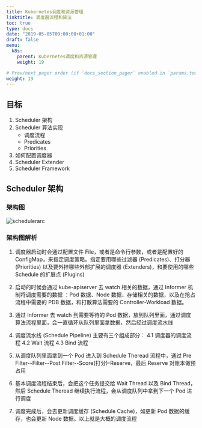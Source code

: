 ```yaml
---
title: Kubernetes调度和资源管理
linktitle: 调度器流程和算法
toc: true
type: docs
date: "2019-05-05T00:00:00+01:00"
draft: false
menu:
  k8s:
    parent: Kubernetes调度和资源管理
    weight: 19

# Prev/next pager order (if `docs_section_pager` enabled in `params.toml`)
weight: 19
---
```


## 目标

1. Scheduler 架构
2. Scheduler 算法实现
   * 调度流程
   * Predicates
   * Priorities
3. 如何配置调度器
4. Scheduler Extender
5. Scheduler Framework

## Scheduler 架构

### 架构图
![schedulerarc](../../../k8s/schedulealgorithem/images/schedulerarc.png)

### 架构图解析

1. 调度器启动时会通过配置文件 File，或者是命令行参数，或者是配置好的 ConfigMap，来指定调度策略。指定要用哪些过滤器 (Predicates)、打分器 (Priorities) 以及要外挂哪些外部扩展的调度器 (Extenders)，和要使用的哪些 Schedule 的扩展点 (Plugins)


2. 启动的时候会通过 kube-apiserver 去 watch 相关的数据，通过 Informer 机制将调度需要的数据 ：Pod 数据、Node 数据、存储相关的数据，以及在抢占流程中需要的 PDB 数据，和打散算法需要的 Controller-Workload 数据。

3. 通过 Informer 去 watch 到需要等待的 Pod 数据，放到队列里面，通过调度算法流程里面，会一直循环从队列里面拿数据，然后经过调度流水线

4. 调度流水线 (Schedule Pipeline) 主要有三个组成部分：
4.1 调度器的调度流程
4.2 Wait 流程
4.3 Bind 流程

5. 从调度队列里面拿到一个 Pod 进入到 Schedule Theread 流程中，通过 Pre Filter--Filter--Post Filter--Score(打分)-Reserve，最后 Reserve 对账本做预占用

6. 基本调度流程结束后，会把这个任务提交给 Wait Thread 以及 Bind Thread，然后 Schedule Theread 继续执行流程，会从调度队列中拿到下一个 Pod 进行调度

7. 调度完成后，会去更新调度缓存 (Schedule Cache)，如更新 Pod 数据的缓存，也会更新 Node 数据。以上就是大概的调度流程


